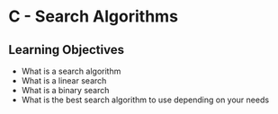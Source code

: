 # C - Search Algorithms

## Learning Objectives
- What is a search algorithm
- What is a linear search
- What is a binary search
- What is the best search algorithm to use depending on your needs